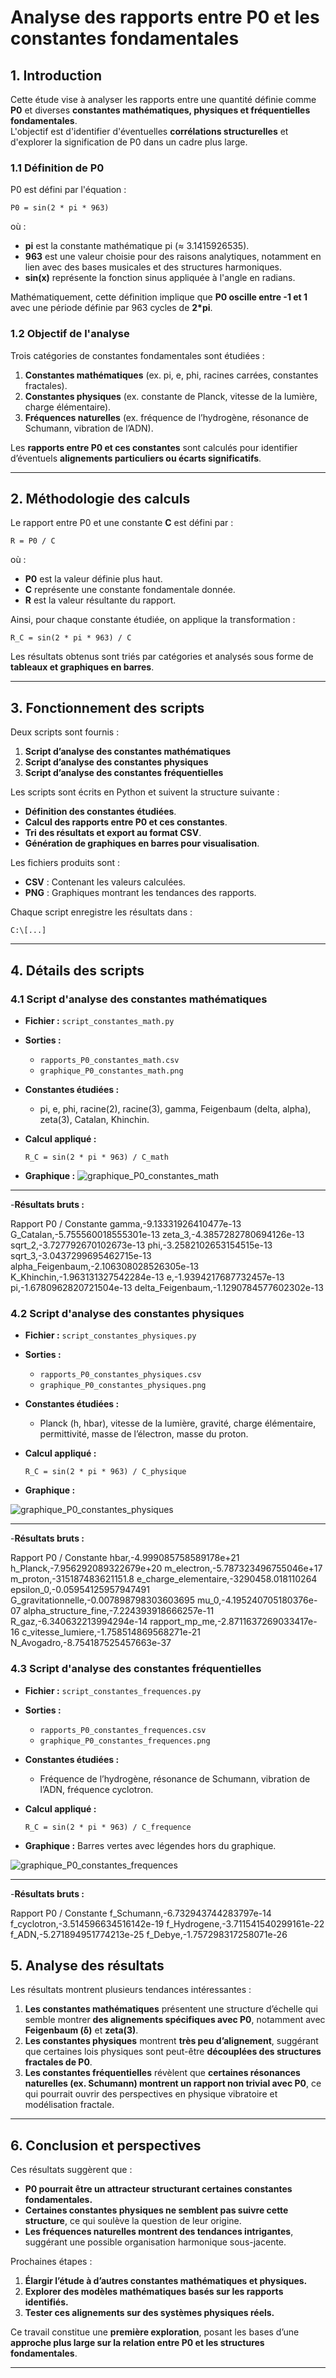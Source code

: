 # Analyse des rapports entre P0 et les constantes fondamentales

## 1. Introduction

Cette étude vise à analyser les rapports entre une quantité définie comme **P0** et diverses **constantes mathématiques, physiques et fréquentielles fondamentales**.  
L'objectif est d'identifier d'éventuelles **corrélations structurelles** et d'explorer la signification de P0 dans un cadre plus large.

### 1.1 Définition de P0

P0 est défini par l'équation :

    P0 = sin(2 * pi * 963)

où :
- **pi** est la constante mathématique pi (≈ 3.1415926535).
- **963** est une valeur choisie pour des raisons analytiques, notamment en lien avec des bases musicales et des structures harmoniques.
- **sin(x)** représente la fonction sinus appliquée à l'angle en radians.

Mathématiquement, cette définition implique que **P0 oscille entre -1 et 1** avec une période définie par 963 cycles de **2*pi**.

### 1.2 Objectif de l'analyse

Trois catégories de constantes fondamentales sont étudiées :
1. **Constantes mathématiques** (ex. pi, e, phi, racines carrées, constantes fractales).
2. **Constantes physiques** (ex. constante de Planck, vitesse de la lumière, charge élémentaire).
3. **Fréquences naturelles** (ex. fréquence de l’hydrogène, résonance de Schumann, vibration de l’ADN).

Les **rapports entre P0 et ces constantes** sont calculés pour identifier d’éventuels **alignements particuliers ou écarts significatifs**.

---

## 2. Méthodologie des calculs

Le rapport entre P0 et une constante **C** est défini par :

    R = P0 / C

où :
- **P0** est la valeur définie plus haut.
- **C** représente une constante fondamentale donnée.
- **R** est la valeur résultante du rapport.

Ainsi, pour chaque constante étudiée, on applique la transformation :

    R_C = sin(2 * pi * 963) / C

Les résultats obtenus sont triés par catégories et analysés sous forme de **tableaux et graphiques en barres**.

---

## 3. Fonctionnement des scripts

Deux scripts sont fournis :
1. **Script d’analyse des constantes mathématiques**  
2. **Script d’analyse des constantes physiques**  
3. **Script d’analyse des constantes fréquentielles**

Les scripts sont écrits en Python et suivent la structure suivante :
- **Définition des constantes étudiées**.
- **Calcul des rapports entre P0 et ces constantes**.
- **Tri des résultats et export au format CSV**.
- **Génération de graphiques en barres pour visualisation**.

Les fichiers produits sont :
- **CSV** : Contenant les valeurs calculées.
- **PNG** : Graphiques montrant les tendances des rapports.

Chaque script enregistre les résultats dans :

    C:\[...]

---

## 4. Détails des scripts

### 4.1 Script d'analyse des constantes mathématiques

- **Fichier :** `script_constantes_math.py`
- **Sorties :** 
  - `rapports_P0_constantes_math.csv`
  - `graphique_P0_constantes_math.png`
- **Constantes étudiées :** 
  - pi, e, phi, racine(2), racine(3), gamma, Feigenbaum (delta, alpha), zeta(3), Catalan, Khinchin.
- **Calcul appliqué :**
  
      R_C = sin(2 * pi * 963) / C_math

- **Graphique :**
![graphique_P0_constantes_math](https://github.com/user-attachments/assets/6484be5d-708e-44ef-876f-92ff31707747)

 ---
 
-**Résultats bruts :**

Rapport P0 / Constante
gamma,-9.13331926410477e-13
G_Catalan,-5.755560018555301e-13
zeta_3,-4.3857282780694126e-13
sqrt_2,-3.727792670102673e-13
phi,-3.2582102653154515e-13
sqrt_3,-3.0437299695462715e-13
alpha_Feigenbaum,-2.106308028526305e-13
K_Khinchin,-1.963131327542284e-13
e,-1.9394217687732457e-13
pi,-1.6780962820721504e-13
delta_Feigenbaum,-1.1290784577602302e-13

### 4.2 Script d'analyse des constantes physiques

- **Fichier :** `script_constantes_physiques.py`
- **Sorties :** 
  - `rapports_P0_constantes_physiques.csv`
  - `graphique_P0_constantes_physiques.png`
- **Constantes étudiées :** 
  - Planck (h, hbar), vitesse de la lumière, gravité, charge élémentaire, permittivité, masse de l’électron, masse du proton.
- **Calcul appliqué :**
  
      R_C = sin(2 * pi * 963) / C_physique

- **Graphique :** 

![graphique_P0_constantes_physiques](https://github.com/user-attachments/assets/cd45c9a1-1d08-486f-b1ef-ef81d7139fb2)

---

-**Résultats bruts :**

Rapport P0 / Constante
hbar,-4.999085758589178e+21
h_Planck,-7.956292089322679e+20
m_electron,-5.787323496755046e+17
m_proton,-315187483621151.8
e_charge_elementaire,-3290458.018110264
epsilon_0,-0.05954125957947491
G_gravitationnelle,-0.007898798303603695
mu_0,-4.195240705180376e-07
alpha_structure_fine,-7.224393918666257e-11
R_gaz,-6.340632213994294e-14
rapport_mp_me,-2.8711637269033417e-16
c_vitesse_lumiere,-1.758514869568271e-21
N_Avogadro,-8.754187525457663e-37

### 4.3 Script d'analyse des constantes fréquentielles

- **Fichier :** `script_constantes_frequences.py`
- **Sorties :** 
  - `rapports_P0_constantes_frequences.csv`
  - `graphique_P0_constantes_frequences.png`
- **Constantes étudiées :** 
  - Fréquence de l’hydrogène, résonance de Schumann, vibration de l’ADN, fréquence cyclotron.
- **Calcul appliqué :**
  
      R_C = sin(2 * pi * 963) / C_frequence

- **Graphique :** Barres vertes avec légendes hors du graphique.

![graphique_P0_constantes_frequences](https://github.com/user-attachments/assets/1ec990f3-573f-48cb-8637-dd89ee416a30)

---

-**Résultats bruts :**

Rapport P0 / Constante
f_Schumann,-6.732943744283797e-14
f_cyclotron,-3.514596634516142e-19
f_Hydrogene,-3.711541540299161e-22
f_ADN,-5.271894951774213e-25
f_Debye,-1.757298317258071e-26

## 5. Analyse des résultats

Les résultats montrent plusieurs tendances intéressantes :

1. **Les constantes mathématiques** présentent une structure d’échelle qui semble montrer **des alignements spécifiques avec P0**, notamment avec **Feigenbaum (δ)** et **zeta(3)**.
2. **Les constantes physiques** montrent **très peu d’alignement**, suggérant que certaines lois physiques sont peut-être **découplées des structures fractales de P0**.
3. **Les constantes fréquentielles** révèlent que **certaines résonances naturelles (ex. Schumann) montrent un rapport non trivial avec P0**, ce qui pourrait ouvrir des perspectives en physique vibratoire et modélisation fractale.

---

## 6. Conclusion et perspectives

Ces résultats suggèrent que :
- **P0 pourrait être un attracteur structurant certaines constantes fondamentales.**
- **Certaines constantes physiques ne semblent pas suivre cette structure**, ce qui soulève la question de leur origine.
- **Les fréquences naturelles montrent des tendances intrigantes**, suggérant une possible organisation harmonique sous-jacente.

Prochaines étapes :
1. **Élargir l’étude à d’autres constantes mathématiques et physiques.**
2. **Explorer des modèles mathématiques basés sur les rapports identifiés.**
3. **Tester ces alignements sur des systèmes physiques réels.**

Ce travail constitue une **première exploration**, posant les bases d’une **approche plus large sur la relation entre P0 et les structures fondamentales**.

---
